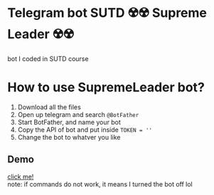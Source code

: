 # Telegram bot SUTD ☢️☢️ Supreme Leader ☢️☢️
bot I coded in SUTD course

# How to use SupremeLeader bot?
1. Download all the files
2. Open up telegram and search `@BotFather`
3. Start BotFather, and name your bot
4. Copy the API of bot and put inside `TOKEN = ''`
5. Change the bot to whatver you like

## Demo
[click me!](https://t.me/SumpreLeader77_bot) <br>
note: if commands do not work, it means I turned the bot off lol
